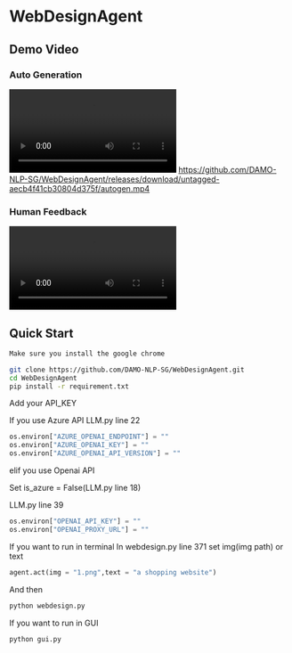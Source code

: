 # WebDesignAgent
## Demo Video
### Auto Generation
<video controls src="[assets/autogen.mp4](https://github.com/DAMO-NLP-SG/WebDesignAgent/releases/download/untagged-aecb4f41cb30804d375f/autogen.mp4)" title="Auto generate a website"></video>
https://github.com/DAMO-NLP-SG/WebDesignAgent/releases/download/untagged-aecb4f41cb30804d375f/autogen.mp4

### Human Feedback
<video controls src="assets/feedback.mp4" title="Create a website by human feedback"></video>

## Quick Start

```bash
Make sure you install the google chrome
```

```bash
git clone https://github.com/DAMO-NLP-SG/WebDesignAgent.git
cd WebDesignAgent
pip install -r requirement.txt
```

Add your API_KEY

If you use Azure API
LLM.py line 22
```python
os.environ["AZURE_OPENAI_ENDPOINT"] = ""
os.environ["AZURE_OPENAI_KEY"] = ""
os.environ["AZURE_OPENAI_API_VERSION"] = ""
```

elif you use Openai API

Set is_azure = False(LLM.py line 18)

LLM.py line 39
```python
os.environ["OPENAI_API_KEY"] = ""
os.environ["OPENAI_PROXY_URL"] = ""
```


If you want to run in terminal
In webdesign.py line 371 set img(img path) or text

```python
agent.act(img = "1.png",text = "a shopping website")
```

And then
```bash
python webdesign.py
```


If you want to run in GUI
```python
python gui.py
```



